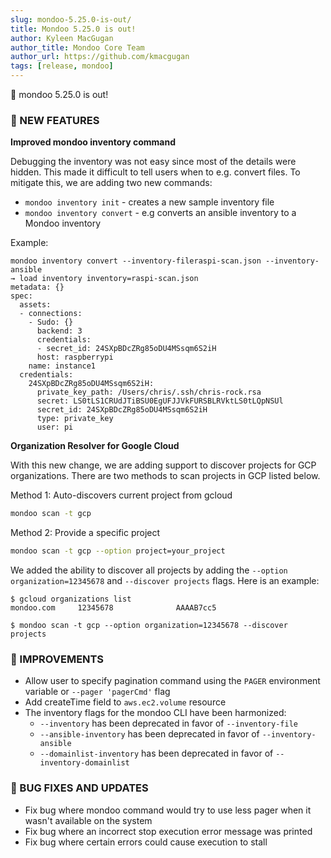 ```yaml
---
slug: mondoo-5.25.0-is-out/
title: Mondoo 5.25.0 is out!
author: Kyleen MacGugan
author_title: Mondoo Core Team
author_url: https://github.com/kmacgugan
tags: [release, mondoo]
---
```


🥳 mondoo 5.25.0 is out!

### 🎉 NEW FEATURES

**Improved mondoo inventory command**

Debugging the inventory was not easy since most of the details were hidden. This made it difficult to tell users when to e.g. convert files. To mitigate this, we are adding two new commands:

- `mondoo inventory init` - creates a new sample inventory file
- `mondoo inventory convert` - e.g converts an ansible inventory to a Mondoo inventory

Example:

```
mondoo inventory convert --inventory-fileraspi-scan.json --inventory-ansible
→ load inventory inventory=raspi-scan.json
metadata: {}
spec:
  assets:
  - connections:
    - Sudo: {}
      backend: 3
      credentials:
      - secret_id: 24SXpBDcZRg85oDU4MSsqm6S2iH
      host: raspberrypi
    name: instance1
  credentials:
    24SXpBDcZRg85oDU4MSsqm6S2iH:
      private_key_path: /Users/chris/.ssh/chris-rock.rsa
      secret: LS0tLS1CRUdJTiBSU0EgUFJJVkFURSBLRVktLS0tLQpNSUl
      secret_id: 24SXpBDcZRg85oDU4MSsqm6S2iH
      type: private_key
      user: pi
```

**Organization Resolver for Google Cloud**

With this new change, we are adding support to discover projects for GCP organizations.
There are two methods to scan projects in GCP listed below.

Method 1: Auto-discovers current project from gcloud

```bash
mondoo scan -t gcp
```

Method 2: Provide a specific project

```bash
mondoo scan -t gcp --option project=your_project
```

We added the ability to discover all projects by adding the `--option organization=12345678` and `--discover projects` flags. Here is an example:

```
$ gcloud organizations list
mondoo.com     12345678              AAAAB7cc5

$ mondoo scan -t gcp --option organization=12345678 --discover projects
```

### 🧹 IMPROVEMENTS

- Allow user to specify pagination command using the `PAGER` environment variable or `--pager 'pagerCmd'` flag
- Add createTime field to `aws.ec2.volume` resource
- The inventory flags for the mondoo CLI have been harmonized:
  - `--inventory` has been deprecated in favor of `--inventory-file`
  - `--ansible-inventory` has been deprecated in favor of `--inventory-ansible`
  - `--domainlist-inventory` has been deprecated in favor of `--inventory-domainlist`

### 🐛 BUG FIXES AND UPDATES

- Fix bug where mondoo command would try to use less pager when it wasn't available on the system
- Fix bug where an incorrect stop execution error message was printed
- Fix bug where certain errors could cause execution to stall
